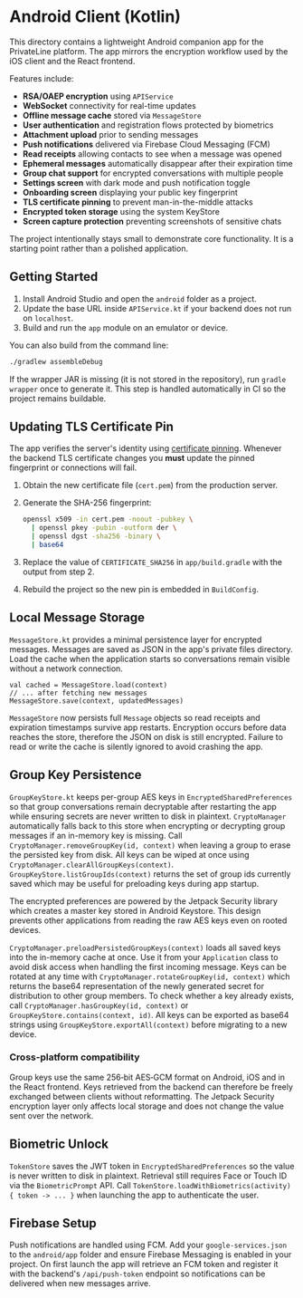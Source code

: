 # Android Client (Kotlin)

This directory contains a lightweight Android companion app for the PrivateLine
platform. The app mirrors the encryption workflow used by the iOS client and the
React frontend.

Features include:

* **RSA/OAEP encryption** using `APIService`
* **WebSocket** connectivity for real-time updates
* **Offline message cache** stored via `MessageStore`
* **User authentication** and registration flows protected by biometrics
* **Attachment upload** prior to sending messages
* **Push notifications** delivered via Firebase Cloud Messaging (FCM)
* **Read receipts** allowing contacts to see when a message was opened
* **Ephemeral messages** automatically disappear after their expiration time
* **Group chat support** for encrypted conversations with multiple people
* **Settings screen** with dark mode and push notification toggle
* **Onboarding screen** displaying your public key fingerprint
* **TLS certificate pinning** to prevent man-in-the-middle attacks
* **Encrypted token storage** using the system KeyStore
* **Screen capture protection** preventing screenshots of sensitive chats

The project intentionally stays small to demonstrate core functionality. It is a
starting point rather than a polished application.

## Getting Started

1. Install Android Studio and open the `android` folder as a project.
2. Update the base URL inside `APIService.kt` if your backend does not run on
   `localhost`.
3. Build and run the `app` module on an emulator or device.

You can also build from the command line:

```bash
./gradlew assembleDebug
```

If the wrapper JAR is missing (it is not stored in the repository),
run `gradle wrapper` once to generate it. This step is handled automatically
in CI so the project remains buildable.

## Updating TLS Certificate Pin

The app verifies the server's identity using [certificate pinning]. Whenever the
backend TLS certificate changes you **must** update the pinned fingerprint or
connections will fail.

1. Obtain the new certificate file (`cert.pem`) from the production server.
2. Generate the SHA-256 fingerprint:

   ```bash
   openssl x509 -in cert.pem -noout -pubkey \
     | openssl pkey -pubin -outform der \
     | openssl dgst -sha256 -binary \
     | base64
   ```
3. Replace the value of `CERTIFICATE_SHA256` in `app/build.gradle` with the
   output from step 2.
4. Rebuild the project so the new pin is embedded in `BuildConfig`.

[certificate pinning]: https://square.github.io/okhttp/features/certificate_pinner/

## Local Message Storage

`MessageStore.kt` provides a minimal persistence layer for encrypted messages.
Messages are saved as JSON in the app's private files directory. Load the cache
when the application starts so conversations remain visible without a network
connection.

```
val cached = MessageStore.load(context)
// ... after fetching new messages
MessageStore.save(context, updatedMessages)
```

`MessageStore` now persists full `Message` objects so read receipts and
expiration timestamps survive app restarts. Encryption occurs before data
reaches the store, therefore the JSON on disk is still encrypted. Failure to
read or write the cache is silently ignored to avoid crashing the app.

## Group Key Persistence

`GroupKeyStore.kt` keeps per-group AES keys in `EncryptedSharedPreferences` so
that group conversations remain decryptable after restarting the app while
ensuring secrets are never written to disk in plaintext. `CryptoManager`
automatically falls back to this store when encrypting or decrypting group
messages if an in-memory key is missing. Call
`CryptoManager.removeGroupKey(id, context)` when leaving a group to erase the
persisted key from disk. All keys can be wiped at once using
`CryptoManager.clearAllGroupKeys(context)`. `GroupKeyStore.listGroupIds(context)`
returns the set of group ids currently saved which may be useful for preloading
keys during app startup.

The encrypted preferences are powered by the Jetpack Security library which
creates a master key stored in Android Keystore. This design prevents other
applications from reading the raw AES keys even on rooted devices.

`CryptoManager.preloadPersistedGroupKeys(context)` loads all saved keys into the
in-memory cache at once. Use it from your `Application` class to avoid disk
access when handling the first incoming message. Keys can be rotated at any time
with `CryptoManager.rotateGroupKey(id, context)` which returns the base64
representation of the newly generated secret for distribution to other group
members. To check whether a key already exists, call
`CryptoManager.hasGroupKey(id, context)` or `GroupKeyStore.contains(context, id)`.
All keys can be exported as base64 strings using `GroupKeyStore.exportAll(context)`
before migrating to a new device.

### Cross‑platform compatibility

Group keys use the same 256‑bit AES‑GCM format on Android, iOS and in the
React frontend. Keys retrieved from the backend can therefore be freely
exchanged between clients without reformatting. The Jetpack Security
encryption layer only affects local storage and does not change the value sent
over the network.

## Biometric Unlock

`TokenStore` saves the JWT token in `EncryptedSharedPreferences` so the value is
never written to disk in plaintext. Retrieval still requires Face or Touch ID
via the `BiometricPrompt` API. Call
`TokenStore.loadWithBiometrics(activity) { token -> ... }` when launching the
app to authenticate the user.

## Firebase Setup

Push notifications are handled using FCM. Add your `google-services.json` to the
`android/app` folder and ensure Firebase Messaging is enabled in your project.
On first launch the app will retrieve an FCM token and register it with the
backend's `/api/push-token` endpoint so notifications can be delivered when new
messages arrive.

